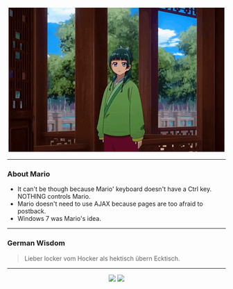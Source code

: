 <p align="center">
  <img src="assets/maomao.gif" />
</p>

---

### About Mario
- It can't be though because Mario' keyboard doesn't have a Ctrl key.  NOTHING controls Mario.
- Mario doesn't need to use AJAX because pages are too afraid to postback.
- Windows 7 was Mario's idea.

---

### German Wisdom
> Lieber locker vom Hocker als hektisch übern Ecktisch.

---

<p align="center">
  <a>
    <img height="180em" src="https://github-readme-stats-eight-theta.vercel.app/api?username=Torfkopp&show_icons=true&theme=dark&include_all_commits=true&count_private=true"/>
  </a>
  <a href="https://github.com/Torfkopp?tab=repositories">
    <img height="180em" src="https://github-readme-stats-eight-theta.vercel.app/api/top-langs/?username=torfkopp&layout=compact&theme=dark&langs_count=8&hide=java"/>
  </a>
</p>
